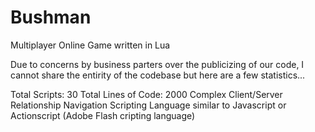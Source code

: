 # Bushman
Multiplayer Online Game written in Lua



Due to concerns by business parters over the publicizing of our code, I cannot share the entirity of the codebase but here are a few statistics...

Total Scripts: 30
Total Lines of Code: 2000
Complex Client/Server Relationship Navigation
Scripting Language similar to Javascript or Actionscript (Adobe Flash cripting language)



